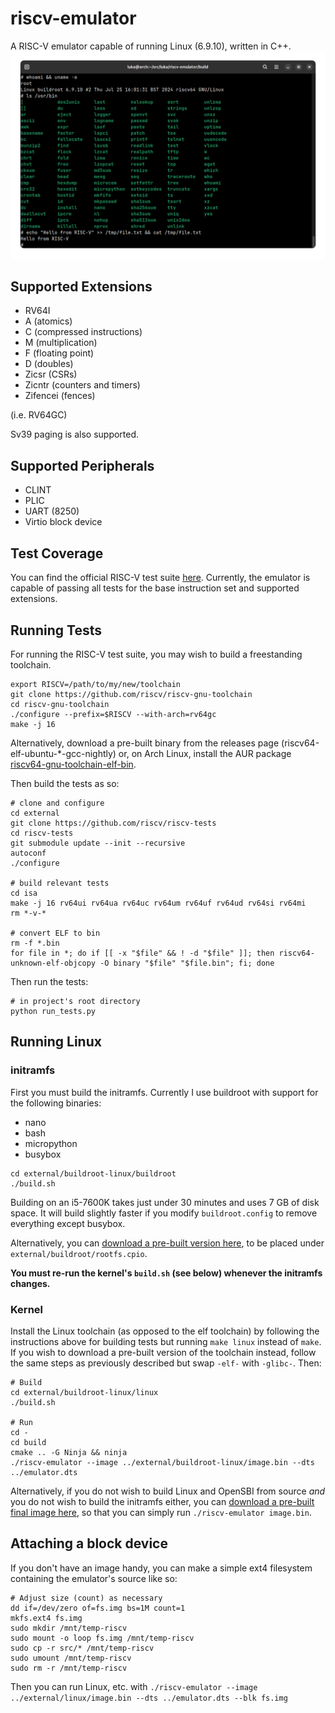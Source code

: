 # riscv-emulator
A RISC-V emulator capable of running Linux (6.9.10), written in C++.
![The emulator running Linux with a buildroot userspace](screenshots/linux_6.9.10_mmu.png)

## Supported Extensions
* RV64I
* A (atomics)
* C (compressed instructions)
* M (multiplication)
* F (floating point)
* D (doubles)
* Zicsr (CSRs)
* Zicntr (counters and timers)
* Zifencei (fences)

(i.e. RV64GC)

Sv39 paging is also supported.

## Supported Peripherals
* CLINT
* PLIC
* UART (8250)
* Virtio block device

## Test Coverage
You can find the official RISC-V test suite [here](https://github.com/riscv-software-src/riscv-tests).
Currently, the emulator is capable of passing all tests for the base instruction set and supported extensions.

## Running Tests
For running the RISC-V test suite, you may wish to build a freestanding toolchain.
```
export RISCV=/path/to/my/new/toolchain
git clone https://github.com/riscv/riscv-gnu-toolchain
cd riscv-gnu-toolchain
./configure --prefix=$RISCV --with-arch=rv64gc
make -j 16
```
Alternatively, download a pre-built binary from the releases page (riscv64-elf-ubuntu-*-gcc-nightly) or, on Arch Linux, install the AUR package [riscv64-gnu-toolchain-elf-bin](https://aur.archlinux.org/packages/riscv64-gnu-toolchain-elf-bin).

Then build the tests as so:
```
# clone and configure
cd external
git clone https://github.com/riscv/riscv-tests
cd riscv-tests
git submodule update --init --recursive
autoconf
./configure

# build relevant tests
cd isa
make -j 16 rv64ui rv64ua rv64uc rv64um rv64uf rv64ud rv64si rv64mi
rm *-v-*

# convert ELF to bin
rm -f *.bin
for file in *; do if [[ -x "$file" && ! -d "$file" ]]; then riscv64-unknown-elf-objcopy -O binary "$file" "$file.bin"; fi; done
```

Then run the tests:
```
# in project's root directory
python run_tests.py
```

## Running Linux

### initramfs
First you must build the initramfs. Currently I use buildroot with support for the following binaries:
- nano
- bash
- micropython
- busybox

```
cd external/buildroot-linux/buildroot
./build.sh
```

Building on an i5-7600K takes just under 30 minutes and uses 7 GB of disk space. It will build slightly faster if you modify `buildroot.config` to remove everything except busybox.

Alternatively, you can [download a pre-built version here](https://github.com/lukawarren/riscv-emulator/releases), to be placed under `external/buildroot/rootfs.cpio`.

**You must re-run the kernel's `build.sh` (see below) whenever the initramfs changes.**

### Kernel
Install the Linux toolchain (as opposed to the elf toolchain) by following the instructions above for building tests but running `make linux` instead of `make`. If you wish to download a pre-built version of the toolchain instead, follow the same steps as previously described but swap `-elf-` with `-glibc-`. Then:
```
# Build
cd external/buildroot-linux/linux
./build.sh

# Run
cd -
cd build
cmake .. -G Ninja && ninja
./riscv-emulator --image ../external/buildroot-linux/image.bin --dts ../emulator.dts
```

Alternatively, if you do not wish to build Linux and OpenSBI from source *and* you do not wish to build the initramfs either, you can [download a pre-built final image here](https://github.com/lukawarren/riscv-emulator/releases), so that you can simply run `./riscv-emulator image.bin`.

## Attaching a block device
If you don't have an image handy, you can make a simple ext4 filesystem containing the emulator's source like so:
```
# Adjust size (count) as necessary
dd if=/dev/zero of=fs.img bs=1M count=1
mkfs.ext4 fs.img
sudo mkdir /mnt/temp-riscv
sudo mount -o loop fs.img /mnt/temp-riscv
sudo cp -r src/* /mnt/temp-riscv
sudo umount /mnt/temp-riscv
sudo rm -r /mnt/temp-riscv
```
Then you can run Linux, etc. with `./riscv-emulator --image ../external/linux/image.bin --dts ../emulator.dts --blk fs.img`
